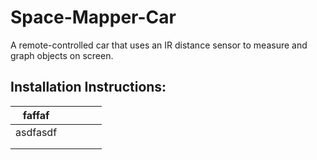 # Space-Mapper-Car
A remote-controlled car that uses an IR distance sensor to measure and graph objects on screen.

## Installation Instructions:

| faffaf   |   |   |   |   |
|----------|---|---|---|---|
| asdfasdf |   |   |   |   |
|          |   |   |   |   |
|          |   |   |   |   |
